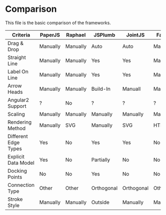 # Comparison
This file is the basic comparison of the frameworks.

|Criteria|PaperJS|Raphael|JSPlumb|JointJS|Fabric|D3|
|--|--|--|--|--|--|--|
|Drag & Drop|Manually|Manually|Auto|Auto|Manually|Manually|
|Straight Line|Manually|Manually|Yes|Yes|Manually|Yes|
|Label On Line|Manually|Manually|Yes|Yes|Manually|Yes|
|Arrow Heads| Manually|Manually|Build-In|Manuall|Manually|Manually
|Angular2 Support|?|No|?|?|?|?|
|Scaling|Manually|Manually|Manually|Manually|Manually|Manually|
|Rendering Method|Manually|SVG|Manually|SVG|HTML|Canvas|
|Different Edge Types|Yes|No|Yes|Yes|No|Yes
|Explicit Data Model|Yes|No|Partially|No|No|No|
|Docking Points|No|No|Yes|No|No|No|
|Connection Type|Other|Other|Orthogonal|Orthogonal|Other|Other
|Stroke Style|Manually|Manually|Outside|Manually|Manually|Manually
